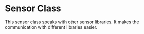 # Sensor Class

This sensor class speaks with other sensor libraries.
It makes the communication with different libraries easier.
